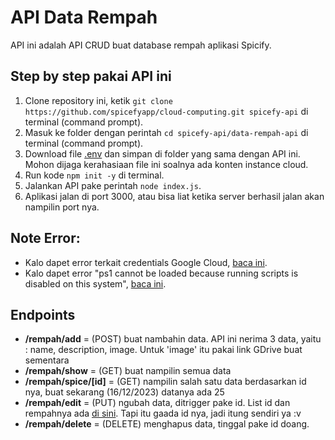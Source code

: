 # API Data Rempah
API ini adalah API CRUD buat database rempah aplikasi Spicify.

## Step by step pakai API ini
1. Clone repository ini, ketik `git clone https://github.com/spicefyapp/cloud-computing.git spicefy-api` di terminal (command prompt).
2. Masuk ke folder dengan perintah `cd spicefy-api/data-rempah-api` di terminal (command prompt).
3. Download file [.env](https://drive.google.com/file/d/1J0XuOYQBCiDK0NN1XhwNWN0iDdGDMrsy/view?usp=sharing) dan simpan di folder yang sama dengan API ini. Mohon dijaga kerahasiaan file ini soalnya ada konten instance cloud.
4. Run kode `npm init -y` di terminal.
5. Jalankan API pake perintah `node index.js`.
6. Aplikasi jalan di port 3000, atau bisa liat ketika server berhasil jalan akan nampilin port nya.

## Note Error:
* Kalo dapet error terkait credentials Google Cloud, [baca ini](https://cloud.google.com/docs/authentication/provide-credentials-adc).
* Kalo dapet error "ps1 cannot be loaded because running scripts is disabled on this system", [baca ini](https://stackoverflow.com/questions/41117421/ps1-cannot-be-loaded-because-running-scripts-is-disabled-on-this-system).

## Endpoints
* **/rempah/add** = (POST) buat nambahin data. API ini nerima 3 data, yaitu : name, description, image. Untuk 'image' itu pakai link GDrive buat sementara
* **/rempah/show** = (GET) buat nampilin semua data
* **/rempah/spice/[id]** = (GET) nampilin salah satu data berdasarkan id nya, buat sekarang (16/12/2023) datanya ada 25
* **/rempah/edit** = (PUT) ngubah data, ditrigger pake id. List id dan rempahnya ada [di sini](https://drive.google.com/file/d/1Lx8b_gZCQFGRmpRbNQve__7s8G0xILWl/view?usp=sharing). Tapi itu gaada id nya, jadi itung sendiri ya :v
* **/rempah/delete** = (DELETE) menghapus data, tinggal pake id doang.
